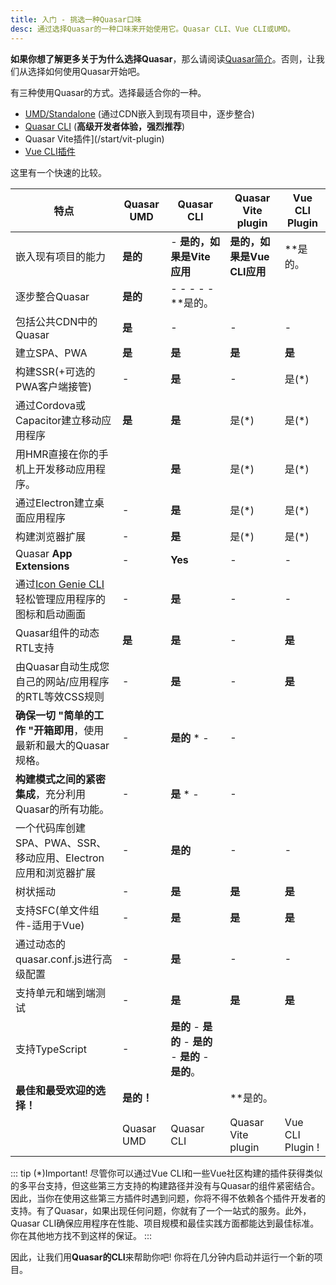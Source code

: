 ```yaml
---
title: 入门 - 挑选一种Quasar口味
desc: 通过选择Quasar的一种口味来开始使用它。Quasar CLI、Vue CLI或UMD。
---
```


**如果你想了解更多关于为什么选择Quasar**，那么请阅读[Quasar简介](/introduction-to-quasar)。否则，让我们从选择如何使用Quasar开始吧。

有三种使用Quasar的方式。选择最适合你的一种。

- [UMD/Standalone](/start/umd) (通过CDN嵌入到现有项目中，逐步整合)
- [Quasar CLI](/start/quasar-cli) (**高级开发者体验，强烈推荐**)
- Quasar Vite插件](/start/vit-plugin)
- [Vue CLI插件](/start/vue-cli-plugin)

这里有一个快速的比较。

| 特点 | Quasar UMD | Quasar CLI | Quasar Vite plugin | Vue CLI Plugin |
| ------------------------------------------------------------------------------------------ | ------- | ---------- | ---------------------------- | -------------- |
| 嵌入现有项目的能力 | **是的** | - **是的，如果是Vite应用** | **是的，如果是Vue CLI应用** | **是的。
| 逐步整合Quasar | **是的** | - - - - - **是的。
| 包括公共CDN中的Quasar | **是** | - | - | - |
| 建立SPA、PWA | **是** | **是** | **是** | **是** | **是** | **是** |
| 构建SSR(+可选的PWA客户端接管) | - | **是** | - | 是(*) |
| 通过Cordova或Capacitor建立移动应用程序 | **是** | **是** | 是(*) | 是(*)
| 用HMR直接在你的手机上开发移动应用程序。                                      | | **是** | 是(*) | 是(*) | 是(*)
| 通过Electron建立桌面应用程序 | - | **是** | 是(*) | 是(*) |
| 构建浏览器扩展 | - | **是** | 是(*) | 是(*)
| Quasar **App Extensions** | - | **Yes** | - | - |
| 通过[Icon Genie CLI](/icongenie/introduction)轻松管理应用程序的图标和启动画面 | - | **是** | - | - |
| Quasar组件的动态RTL支持 | **是** | **是** | - | **是** |
| 由Quasar自动生成您自己的网站/应用程序的RTL等效CSS规则 | - | **是** | - | **是** |
| **确保一切 "简单的工作 "开箱即用**，使用最新和最大的Quasar规格。  | - | **是的** * - | - |
| **构建模式之间的紧密集成**，充分利用Quasar的所有功能。| - | **是** * - | - |
| 一个代码库创建SPA、PWA、SSR、移动应用、Electron应用和浏览器扩展 | - | **是的** | - | - |
| 树状摇动 | - | **是** | **是** | **是** | **是** | **是** |
| 支持SFC(单文件组件-适用于Vue) | - | **是** | **是** | **是** | **是** | **是** |
| 通过动态的quasar.conf.js进行高级配置 | - | **是** | - | - | |
| 支持单元和端到端测试 | - | **是** | **是** | **是** | **是** | **是** !
| 支持TypeScript | - | **是的** - **是的** - **是的** - **是的** - **是的**。
| **最佳和最受欢迎的选择！** | **是的！** | | **是的。
| | Quasar UMD | Quasar CLI | Quasar Vite plugin | Vue CLI Plugin !


::: tip (*)Important!
尽管你可以通过Vue CLI和一些Vue社区构建的插件获得类似的多平台支持，但这些第三方支持的构建路径并没有与Quasar的组件紧密结合。因此，当你在使用这些第三方插件时遇到问题，你将不得不依赖各个插件开发者的支持。有了Quasar，如果出现任何问题，你就有了一个一站式的服务。此外，Quasar CLI确保应用程序在性能、项目规模和最佳实践方面都能达到最佳标准。你在其他地方找不到这样的保证。
:::

因此，让我们用**Quasar的CLI**来帮助你吧! 你将在几分钟内启动并运行一个新的项目。

<q-btn push no-caps color="brand-primary" ic-right=" launch" label="Install Quasar CLI" to="/quasar-cli/installation" class="q-mt-sm q-mb-lg" />
